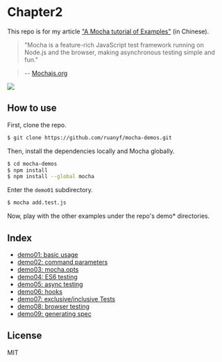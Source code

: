 # Chapter2

This repo is for my article ["A Mocha tutorial of Examples"](http://www.ruanyifeng.com/blog/2015/12/a-mocha-tutorial-of-examples.html) (in Chinese).

> "Mocha is a feature-rich JavaScript test framework running on Node.js and the browser, making asynchronous testing simple and fun."
>


> -- [Mochajs.org](https://mochajs.org/)

![](http://www.ruanyifeng.com/blogimg/asset/2015/bg2015120301.png)

## How to use

First, clone the repo.

```bash
$ git clone https://github.com/ruanyf/mocha-demos.git
```

Then, install the dependencies locally and Mocha globally.

```bash
$ cd mocha-demos
$ npm install
$ npm install --global mocha
```

Enter the `demo01` subdirectory.

```bash
$ mocha add.test.js
```

Now, play with the other examples under the repo's demo* directories.

## Index

- [demo01: basic usage](https://github.com/ruanyf/mocha-demos/tree/master/demo01)
- [demo02: command parameters](https://github.com/ruanyf/mocha-demos/tree/master/demo02)
- [demo03: mocha.opts](https://github.com/ruanyf/mocha-demos/tree/master/demo03)
- [demo04: ES6 testing](https://github.com/ruanyf/mocha-demos/tree/master/demo04)
- [demo05: async testing](https://github.com/ruanyf/mocha-demos/tree/master/demo05)
- [demo06: hooks](https://github.com/ruanyf/mocha-demos/tree/master/demo06)
- [demo07: exclusive/inclusive Tests](https://github.com/ruanyf/mocha-demos/tree/master/demo07)
- [demo08: browser testing](https://github.com/ruanyf/mocha-demos/tree/master/demo08)
- [demo09: generating spec](https://github.com/ruanyf/mocha-demos/tree/master/demo09)

## License

MIT
